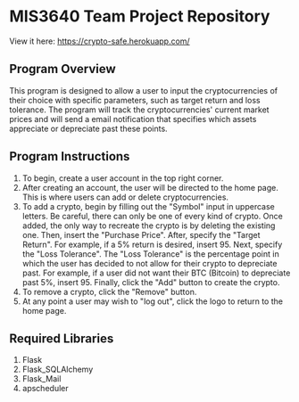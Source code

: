 # MIS3640 Team Project Repository
View it here: <https://crypto-safe.herokuapp.com/>

## Program Overview
This program is designed to allow a user to input the cryptocurrencies of their choice with specific parameters, such as target return and loss tolerance. The program will track the cryptocurrencies' current market prices and will send a email notification that specifies which assets appreciate or depreciate past these points.  

## Program Instructions
1. To begin, create a user account in the top right corner. 
2. After creating an account, the user will be directed to the home page. This is where users can add or delete cryptocurrencies.
3. To add a crypto, begin by filling out the "Symbol" input in uppercase letters. Be careful, there can only be one of every kind of crypto. Once added, the only way to recreate the crypto is by deleting the existing one. Then, insert the "Purchase Price". After, specify the "Target Return". For example, if a 5% return is desired, insert 95. Next, specify the "Loss Tolerance". The "Loss Tolerance" is the percentage point in which the user has decided to not allow for their crypto to depreciate past. For example, if a user did not want their BTC (Bitcoin) to depreciate past 5%, insert 95. Finally, click the "Add" button to create the crypto.
4. To remove a crypto, click the "Remove" button.
5. At any point a user may wish to "log out", click the logo to return to the home page.

## Required Libraries
1. Flask
2. Flask_SQLAlchemy
3. Flask_Mail
4. apscheduler


